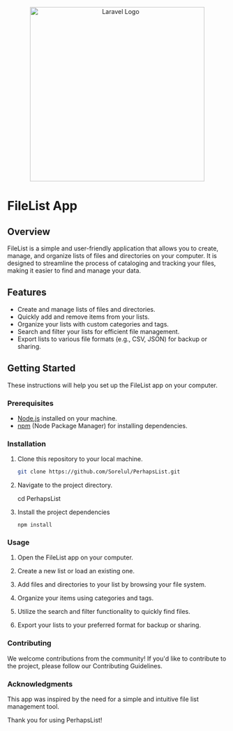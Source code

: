 <p align="center"><a href="https://laravel.com" target="_blank"><img src="https://raw.githubusercontent.com/laravel/art/master/logo-lockup/5%20SVG/2%20CMYK/1%20Full%20Color/laravel-logolockup-cmyk-red.svg" width="400" alt="Laravel Logo"></a></p>

# FileList App

## Overview

FileList is a simple and user-friendly application that allows you to create, manage, and organize lists of files and directories on your computer. It is designed to streamline the process of cataloging and tracking your files, making it easier to find and manage your data.

## Features

-   Create and manage lists of files and directories.
-   Quickly add and remove items from your lists.
-   Organize your lists with custom categories and tags.
-   Search and filter your lists for efficient file management.
-   Export lists to various file formats (e.g., CSV, JSON) for backup or sharing.

## Getting Started

These instructions will help you set up the FileList app on your computer.

### Prerequisites

-   [Node.js](https://nodejs.org/) installed on your machine.
-   [npm](https://www.npmjs.com/) (Node Package Manager) for installing dependencies.

### Installation

1.  Clone this repository to your local machine.

    ```bash
    git clone https://github.com/Sorelul/PerhapsList.git

    ```

2.  Navigate to the project directory.

    cd PerhapsList

3.  Install the project dependencies

        npm install

### Usage

1. Open the FileList app on your computer.

2. Create a new list or load an existing one.

3. Add files and directories to your list by browsing your file system.

4. Organize your items using categories and tags.

5. Utilize the search and filter functionality to quickly find files.

6. Export your lists to your preferred format for backup or sharing.

### Contributing

We welcome contributions from the community! If you'd like to contribute to the project, please follow our Contributing Guidelines.

### Acknowledgments

This app was inspired by the need for a simple and intuitive file list management tool.

Thank you for using PerhapsList!
